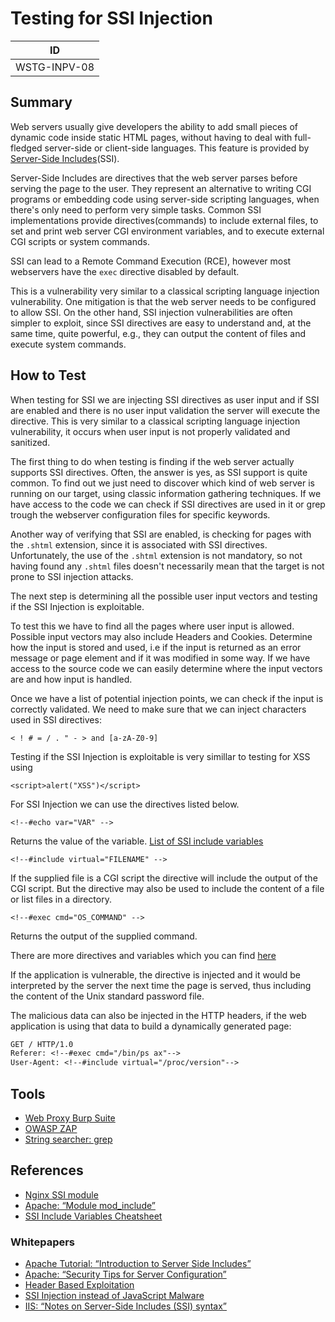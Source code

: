 # Testing for SSI Injection

|ID          |
|------------|
|WSTG-INPV-08|

## Summary

Web servers usually give developers the ability to add small pieces of dynamic code inside static HTML pages, without having to deal with full-fledged server-side or client-side languages. This feature is provided by [Server-Side Includes](https://owasp.org/www-community/attacks/Server-Side_Includes_(SSI)_Injection)(SSI).

Server-Side Includes are directives that the web server parses before serving the page to the user. They represent an alternative to writing CGI programs or embedding code using server-side scripting languages, when there's only need to perform very simple tasks. Common SSI implementations provide directives(commands) to include external files, to set and print web server CGI environment variables, and to execute external CGI scripts or system commands.

SSI can lead to a Remote Command Execution (RCE), however most webservers have the `exec` directive disabled by default.

This is a vulnerability very similar to a classical scripting language injection vulnerability. One mitigation is that the web server needs to be configured to allow SSI. On the other hand, SSI injection vulnerabilities are often simpler to exploit, since SSI directives are easy to understand and, at the same time, quite powerful, e.g., they can output the content of files and execute system commands.

## How to Test

When testing for SSI we are injecting SSI directives as user input and if SSI are enabled and there is no user input validation the server will execute the directive. This is very similar to a classical scripting language injection vulnerability, it occurs when user input is not properly validated and sanitized.

The first thing to do when testing is finding if the web server actually supports SSI directives. Often, the answer is yes, as SSI support is quite common. To find out we just need to discover which kind of web server is running on our target, using classic information gathering techniques. If we have access to the code we can check if SSI directives are used in it or grep trough the webserver configuration files for specific keywords.

Another way of verifying that SSI are enabled, is checking for pages with the `.shtml` extension, since it is associated with SSI directives. Unfortunately, the use of the `.shtml` extension is not mandatory, so not having found any `.shtml` files doesn't necessarily mean that the target is not prone to SSI injection attacks.

The next step is determining all the possible user input vectors and testing if the SSI Injection is exploitable.

To test this we have to find all the pages where user input is allowed. Possible input vectors may also include Headers and Cookies. Determine how the input is stored and used, i.e if the input is returned as an error message or page element and if it was modified in some way. If we have access to the source code we can easily determine where the input vectors are and how input is handled.

Once we have a list of potential injection points, we can check if the input is correctly validated. We need to make sure that we can inject characters used in SSI directives:

`< ! # = / . " - > and [a-zA-Z0-9]`

Testing if the SSI Injection is exploitable is very simillar to testing for XSS using

`<script>alert("XSS")</script>`

For SSI Injection we can use the directives listed below.

`<!--#echo var="VAR" -->`

Returns the value of the variable. [List of SSI include variables](https://httpd.apache.org/docs/current/howto/ssi.html)

`<!--#include virtual="FILENAME" -->`

If the supplied file is a CGI script the directive will include the output of the CGI script. But the directive may also be used to include the content of a file or list files in a directory.

`<!--#exec cmd="OS_COMMAND" -->`

Returns the output of the supplied command.

There are more directives and variables which you can find [here](https://httpd.apache.org/docs/current/howto/ssi.html)

If the application is vulnerable, the directive is injected and it would be interpreted by the server the next time the page is served, thus including the content of the Unix standard password file.

The malicious data can also be injected in the HTTP headers, if the web application is using that data to build a dynamically generated page:

```txt
GET / HTTP/1.0
Referer: <!--#exec cmd="/bin/ps ax"-->
User-Agent: <!--#include virtual="/proc/version"-->
```

## Tools

- [Web Proxy Burp Suite](https://portswigger.net)
- [OWASP ZAP](https://www.zaproxy.org/)
- [String searcher: grep](https://www.gnu.org/software/grep)

## References

- [Nginx SSI module](http://nginx.org/en/docs/http/ngx_http_ssi_module.html)
- [Apache: “Module mod_include”](https://httpd.apache.org/docs/1.3/mod/mod_include.html)
- [SSI Include Variables Cheatsheet](http://www.cheat-sheets.org/sites/ssi.su/#includeVariables)

### Whitepapers

- [Apache Tutorial: “Introduction to Server Side Includes”](https://httpd.apache.org/docs/1.3/howto/ssi.html)
- [Apache: “Security Tips for Server Configuration”](https://httpd.apache.org/docs/1.3/misc/security_tips.html#ssi)
- [Header Based Exploitation](https://www.cgisecurity.com/papers/header-based-exploitation.txt)
- [SSI Injection instead of JavaScript Malware](https://jeremiahgrossman.blogspot.com/2006/08/ssi-injection-instead-of-javascript.html)
- [IIS: “Notes on Server-Side Includes (SSI) syntax”](https://blogs.iis.net/robert_mcmurray/archive/2010/12/28/iis-notes-on-server-side-includes-ssi-syntax-kb-203064-revisited.aspx)
